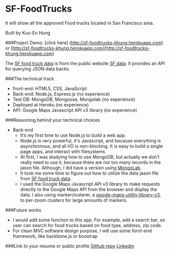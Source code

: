 SF-FoodTrucks
=============

It will show all the approved Food trucks located in San Francisco area.

Built by Kuo-En Hung

###Project Demo:
[click here] (http://sf-foodtrucks-khung.herokuapp.com) 
or [http://sf-foodtrucks-khung.herokuapp.com](http://sf-foodtrucks-khung.herokuapp.com)

The [SF food truck data](https://data.sfgov.org/Permitting/Mobile-Food-Facility-Permit/rqzj-sfat) is from the public website [SF data](http://www.datasf.org/). It provides an API for querying JSON data backs.

###The technical track
* front-end: HTML5, CSS, JavaScript
* Back-end: Node.js, Express.js (no experience)
* Test DB: MongoDB, Mongoose, Mongolab (no experience)
* Deployed at Heroku (no experience)
* API: Google Maps Javascript API v3 library (no experience)

###Reasoning behind your technical choices
* Back-end
  * It’s my first time to use Node.js to build a web app.
  * Node.js is very powerful, it's Javascript, and because everything is asynchronous, and all I/O is non-blocking. It is easy to build a single page apps, and interact with filesystems
  * At first, I was studying how to use MongoDB, but actually we don’t really need to use it, because there are not too many records in the jason file. Although, I did have a version using [MongoLab](https://mongolab.com/welcome/).
  * It took me some time to figure out how to utilize the data jason file from [SF food truck data](https://data.sfgov.org/Permitting/Mobile-Food-Facility-Permit/rqzj-sfat).
  * I used the Google Maps Javascript API v3 library to make requests directly to the Google Maps API from the browser and display the data. I also using markerclusterer, a [google-maps-utility-library-v3](https://code.google.com/p/google-maps-utility-library-v3/wiki/Libraries), to per-zoom clusters for large amounts of markers.


###Future works
* I would add some function to this app. For example, add a search bar, so user can search for food trucks based on food type, address, zip code. 
* For clean MVC software design purpose, I will use some fornt-end framework, like backbone.js or boostrap

###Link to your resume or public profile
[Github repo](https://github.com/kh569/SF-FoodTrucks)
[Linkedin](http://www.linkedin.com/in/kuoenmichaelhung/)

